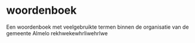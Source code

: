# woordenboek
Een woordenboek met veelgebruikte termen binnen de organisatie van de gemeente Almelo
rekhwekewhrliwehrlwe
